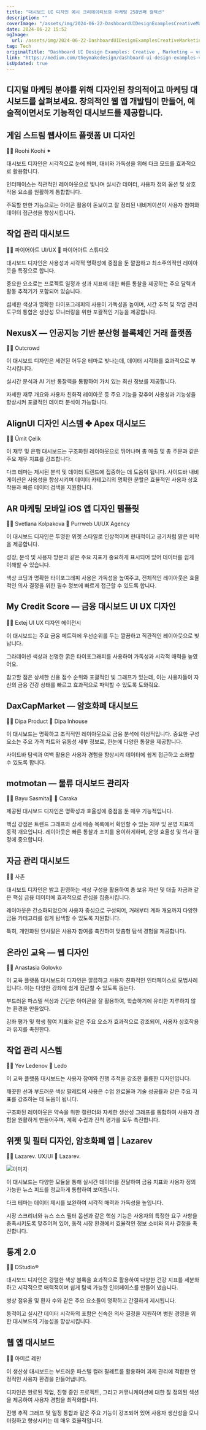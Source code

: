```yaml
---
title: "대시보드 UI 디자인 예시 크리에이티브와 마케팅 258번째 컬렉션"
description: ""
coverImage: "/assets/img/2024-06-22-DashboardUIDesignExamplesCreativeMarketingvol258_0.png"
date: 2024-06-22 15:52
ogImage: 
  url: /assets/img/2024-06-22-DashboardUIDesignExamplesCreativeMarketingvol258_0.png
tag: Tech
originalTitle: "Dashboard UI Design Examples: Creative , Marketing — vol. 258"
link: "https://medium.com/theymakedesign/dashboard-ui-design-examples-vol-258-fd39629f05f4"
isUpdated: true
---
```






## 디지털 마케팅 분야를 위해 디자인된 창의적이고 마케팅 대시보드를 살펴보세요. 창의적인 웹 앱 개발팀이 만들어, 예술적이면서도 기능적인 대시보드를 제공합니다.

## 게임 스트림 웹사이트 플랫폼 UI 디자인

👨‍🎨 Roohi Koohi ✦

대시보드 디자인은 시각적으로 눈에 띄며, 대비와 가독성을 위해 다크 모드를 효과적으로 활용합니다.

<div class="content-ad"></div>

인터페이스는 직관적인 레이아웃으로 빛나며 실시간 데이터, 사용자 정의 옵션 및 상호 작용 요소를 원활하게 통합합니다.

주목할 만한 기능으로는 아이콘 활용이 돋보이고 잘 정리된 내비게이션이 사용자 참여와 데이터 접근성을 향상시킵니다.

## 작업 관리 대시보드

👨‍🎨 파이어아트 UI/UX
👥 파이어아트 스튜디오

<div class="content-ad"></div>

대시보드 디자인은 사용성과 시각적 명확성에 중점을 둔 깔끔하고 최소주의적인 레이아웃을 특징으로 합니다.

중요한 요소로는 프로젝트 일정과 성과 지표에 대한 빠른 통찰을 제공하는 주요 달력과 활동 추적기가 포함되어 있습니다.

섬세한 색상과 명확한 타이포그래피의 사용이 가독성을 높이며, 시간 추적 및 작업 관리 도구의 통합은 생산성 모니터링을 위한 포괄적인 기능을 제공합니다.

## NexusX — 인공지능 기반 분산형 블록체인 거래 플랫폼

<div class="content-ad"></div>

👨‍💻 Outcrowd

이 대시보드 디자인은 세련된 어두운 테마로 빛나는데, 데이터 시각화를 효과적으로 부각시킵니다.

실시간 분석과 AI 기반 통찰력을 통합하여 가치 있는 최신 정보를 제공합니다.

자세한 재무 개요와 사용자 친화적 레이아웃 등 주요 기능을 갖추어 사용성과 기능성을 향상시켜 포괄적인 데이터 분석이 가능합니다.

<div class="content-ad"></div>

## AlignUI 디자인 시스템 ✤ Apex 대시보드

👨‍🎨 Ümit Çelik

이 재무 및 은행 대시보드는 구조화된 레이아웃으로 뛰어나며 총 매출 및 총 주문과 같은 주요 재무 지표를 강조합니다.

다크 테마는 제시된 분석 및 데이터 트렌드에 집중하는 데 도움이 됩니다. 사이드바 내비게이션은 사용성을 향상시키며 데이터 카테고리의 명확한 분할은 효율적인 사용자 상호 작용과 빠른 데이터 검색을 지원합니다.

<div class="content-ad"></div>

## AR 마케팅 모바일 iOS 앱 디자인 템플릿

👨‍🎨 Svetlana Kolpakova
👥 Purrweb UI/UX Agency

이 대시보드 디자인은 투명한 위젯 스타일로 인상적이며 현대적이고 공기처럼 맑은 미학을 제공합니다.

성장, 분석 및 사용자 방문과 같은 주요 지표가 중요하게 표시되어 있어 데이터를 쉽게 이해할 수 있습니다.

<div class="content-ad"></div>

색상 코딩과 명확한 타이포그래피 사용은 가독성을 높여주고, 전체적인 레이아웃은 효율적인 의사 결정을 위한 필수 정보에 빠르게 접근할 수 있도록 합니다.

## My Credit Score — 금융 대시보드 UI UX 디자인

👨‍🎨 Extej UI UX 디자인 에이전시

이 대시보드는 주요 금융 메트릭에 우선순위를 두는 깔끔하고 직관적인 레이아웃으로 빛납니다.

<div class="content-ad"></div>

그라데이션 색상과 선명한 굵은 타이포그래피를 사용하여 가독성과 시각적 매력을 높였어요.

참고할 점은 상세한 신용 점수 순위와 포괄적인 빛 그래프가 있는데, 이는 사용자들이 자신의 금융 건강 상태를 빠르고 효과적으로 파악할 수 있도록 도와줘요.

## DaxCapMarket — 암호화폐 대시보드

👨‍🎨 Dipa Product
👥 Dipa Inhouse

<div class="content-ad"></div>

이 대시보드는 명확하고 조직적인 레이아웃으로 금융 분석에 이상적입니다. 중요한 구성 요소는 주요 가격 차트와 유동성 세부 정보로, 한눈에 다양한 통찰을 제공합니다.

사이드바 탐색과 여백 활용은 사용자 경험을 향상시켜 데이터에 쉽게 접근하고 소화할 수 있도록 합니다.

## motmotan — 물류 대시보드 관리자

👨‍🎨 Bayu Sasmita🍃
👥 Caraka

<div class="content-ad"></div>

제공된 대시보드 디자인은 명확성과 효율성에 중점을 둔 매우 기능적입니다.

핵심 강점은 트렌드 그래프와 상세 배송 목록에서 확인할 수 있는 재무 및 운영 지표의 동적 개요입니다. 레이아웃은 빠른 통찰과 조치를 용이하게하며, 운영 효율성 및 의사 결정에 중요합니다.

## 자금 관리 대시보드

👨‍🎨 사존

<div class="content-ad"></div>

대시보드 디자인은 밝고 환영하는 색상 구성을 활용하여 총 보유 자산 및 대출 자금과 같은 핵심 금융 데이터에 효과적으로 관심을 집중시킵니다.

레이아웃은 간소화되었으며 사용자 중심으로 구성되어, 거래부터 계좌 개요까지 다양한 금융 카테고리를 쉽게 탐색할 수 있도록 지원합니다.

특히, 개인화된 인사말은 사용자 참여를 촉진하여 맞춤형 탐색 경험을 제공합니다.

## 온라인 교육 — 웹 디자인

<div class="content-ad"></div>

👨‍🎨 Anastasia Golovko

이 교육 플랫폼 대시보드의 디자인은 깔끔하고 사용자 친화적인 인터페이스로 모범사례입니다. 이는 다양한 강좌에 쉽게 접근할 수 있도록 돕는다.

부드러운 파스텔 색상과 간단한 아이콘을 잘 활용하여, 학습하기에 유리한 지루하지 않는 환경을 만들었다.

강좌 평가 및 학생 참여 지표와 같은 주요 요소가 효과적으로 강조되어, 사용자 상호작용과 유지를 촉진한다.

<div class="content-ad"></div>

## 작업 관리 시스템

👨‍🎨 Yev Ledenov
👥 Ledo

이 교육 플랫폼 대시보드는 사용자 참여와 진행 추적을 강조한 훌륭한 디자인입니다.

깨끗한 선과 부드러운 색상 팔레트의 사용은 수업 완료율과 기술 성공률과 같은 주요 지표를 강조하는 데 도움이 됩니다.

<div class="content-ad"></div>

구조화된 레이아웃은 약속을 위한 캘린더와 자세한 생산성 그래프를 통합하여 사용자 경험을 원활하게 만들어주며, 계획 수립과 진척 평가를 모두 촉진합니다.

## 위젯 및 필터 디자인, 암호화폐 앱 | Lazarev

👨‍🎨 Lazarev. UX/UI
👥 Lazarev.

![이미지](https://miro.medium.com/v2/resize:fit:1400/1*A6v4U_EmVPbWVx0Ny0mXcA.gif)

<div class="content-ad"></div>

이 대시보드는 다양한 모듈을 통해 실시간 데이터를 전달하여 금융 지표와 사용자 정의 가능한 뉴스 피드를 정교하게 통합하여 보여줍니다.

다크 테마는 데이터 제시를 보완하여 시각적 매력과 가독성을 높입니다.

시장 스크리너와 뉴스 소스 필터 옵션과 같은 핵심 기능은 사용자의 특정한 요구 사항을 충족시키도록 맞추어져 있어, 동적 시장 환경에서 효율적인 정보 소비와 의사 결정을 촉진합니다.

## 통계 2.0

<div class="content-ad"></div>

👨‍🎨 DStudio®

대시보드 디자인은 강렬한 색상 블록을 효과적으로 활용하여 다양한 건강 지표를 세분화하고 시각적으로 매력적이며 쉽게 탐색 가능한 인터페이스를 만들어 냈습니다.

병상 점유율 및 환자 수와 같은 주요 요소들이 명확하고 간결하게 제시됩니다.

동적이고 실시간 데이터 시각화의 포함은 신속한 의사 결정을 지원하며 병원 경영을 위한 대시보드의 기능성을 향상시킵니다.

<div class="content-ad"></div>

## 웹 앱 대시보드

👨‍🎨 아미르 레만

이 생산성 대시보드는 부드러운 파스텔 컬러 팔레트를 활용하여 과제 관리에 적합한 안정적인 사용자 환경을 만들어냅니다.

디자인은 완료된 작업, 진행 중인 프로젝트, 그리고 커뮤니케이션에 대한 잘 정의된 섹션을 제공하여 사용자 경험을 최적화합니다.

<div class="content-ad"></div>

진행 추적 그래프 및 일정 통합과 같은 주요 기능이 강조되어 있어 사용자 생산성을 모니터링하고 향상시키는 데 매우 효율적입니다.